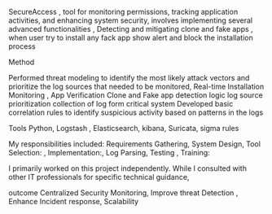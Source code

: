 SecureAccess , tool for monitoring permissions, tracking application activities, and enhancing system security, involves implementing several advanced functionalities , Detecting and mitigating clone and fake apps , when user try to install any fack app show alert and block the installation process

Method

Performed  threat modeling to identify the most likely attack vectors and prioritize the log sources that needed to be monitored, 
Real-time Installation Monitoring , App Verification
Clone and Fake app detection logic 
log source prioritization collection of log form critical system 
 Developed basic correlation rules to identify suspicious activity based on patterns in the logs


Tools Python,  Logstash , Elasticsearch, kibana, Suricata, sigma rules

My responsibilities included: Requirements Gathering, System Design, Tool Selection: , Implementation:, Log Parsing, Testing , Training: 


I primarily worked on this project independently. While I consulted with other IT professionals for specific technical guidance,

outcome
Centralized Security Monitoring, Improve threat Detection , Enhance Incident response, Scalability 


